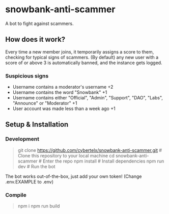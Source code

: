# snowbank-anti-scammer

A bot to fight against scammers.

## How does it work?

Every time a new member joins, it temporarily assigns a score to them, checking for typical signs of scammers.
(By default) any new user with a score of or above 3 is automatically banned, and the instance gets logged.

### Suspicious signs

- Username contains a moderator's username +2
- Username contains the word "Snowbank" +1
- Username contains either "Official", "Admin", "Support", "DAO", "Labs", "Announce" or "Moderator" +1
- User account was made less than a week ago +1

## Setup & Installation

### Development

> git clone https://github.com/cybertelx/snowbank-anti-scammer.git # Clone this repository to your local machine
> cd snowbank-anti-scammer # Enter the repo
> npm install # Install dependencies
> npm run dev # Run the bot

The bot works out-of-the-box, just add your own token!
(Change .env.EXAMPLE to .env)

### Compile

> npm i
> npm run build
